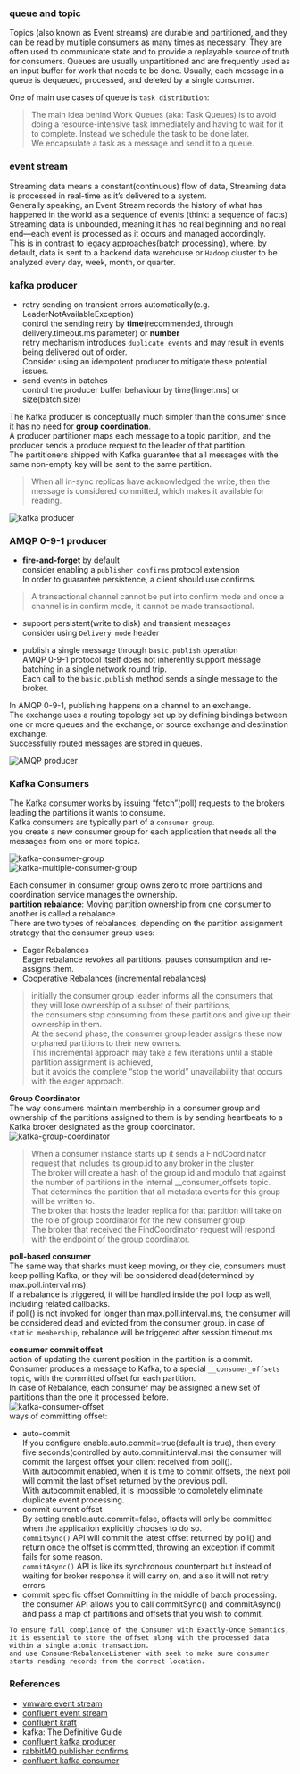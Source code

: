 ### queue and topic     
Topics (also known as Event streams) are durable and partitioned, and they can be read by multiple consumers as many times as necessary. They are often used to communicate state and to provide a replayable source of truth for consumers.
Queues are usually unpartitioned and are frequently used as an input buffer for work that needs to be done. Usually, each message in a queue is dequeued, processed, and deleted by a single consumer.    

One of main use cases of queue is `task distribution`:    
> The main idea behind Work Queues (aka: Task Queues) is to avoid doing a resource-intensive task immediately and having to wait for it to complete. Instead we schedule the task to be done later.     
> We encapsulate a task as a message and send it to a queue.

### event stream    
Streaming data means a constant(continuous) flow of data,  Streaming data is processed in real-time as it’s delivered to a system.     
Generally speaking, an Event Stream records the history of what has happened in the world as a sequence of events (think: a sequence of facts)     
Streaming data is unbounded, meaning it has no real beginning and no real end—each event is processed as it occurs and managed accordingly.     
This is in contrast to legacy approaches(batch processing), where, by default, data is sent to a backend data warehouse or `Hadoop` cluster to be analyzed every day, week, month, or quarter.    

### kafka producer
- retry sending on transient errors automatically(e.g. LeaderNotAvailableException)    
control the sending retry by **time**(recommended, through delivery.timeout.ms parameter) or **number**    
retry mechanism introduces `duplicate events` and may result in events being delivered out of order.    
Consider using an idempotent producer to mitigate these potential issues.    
- send events in batches    
control the producer buffer behaviour by time(linger.ms) or size(batch.size)

The Kafka producer is conceptually much simpler than the consumer since it has no need for **group coordination**.    
A producer partitioner maps each message to a topic partition, and the producer sends a produce request to the leader of that partition.     
The partitioners shipped with Kafka guarantee that all messages with the same non-empty key will be sent to the same partition.    

> When all in-sync replicas have acknowledged the write, then the message is considered committed, which makes it available for reading.   

![kafka producer](producer.png)    

### AMQP 0-9-1 producer
- **fire-and-forget** by default    
consider enabling a `publisher confirms` protocol extension          
In order to guarantee persistence, a client should use confirms.    
> A transactional channel cannot be put into confirm mode and once a channel is in confirm mode, it cannot be made transactional.

- support persistent(write to disk) and transient messages     
consider using `Delivery mode` header    

- publish a single message through `basic.publish` operation    
AMQP 0-9-1 protocol itself does not inherently support message batching in a single network round trip.      
Each call to the `basic.publish` method sends a single message to the broker.

In AMQP 0-9-1, publishing happens on a channel to an exchange.       
The exchange uses a routing topology set up by defining bindings between one or more queues and the exchange, or source exchange and destination exchange.       
Successfully routed messages are stored in queues.    

![AMQP producer](rabbitmq_amqp_model.png)    

### Kafka Consumers    
The Kafka consumer works by issuing “fetch”(poll) requests to the brokers leading the partitions it wants to consume.    
Kafka consumers are typically part of a `consumer group`.    
you create a new consumer group for each application that needs all the messages from one or more topics.     

![kafka-consumer-group](kafka-consumer-group.png)    
![kafka-multiple-consumer-group](kafka-multiple-consumer-group.png)   

Each consumer in consumer group owns zero to more partitions and coordination service manages the ownership.    
**partition rebalance**: Moving partition ownership from one consumer to another is called a rebalance.    
There are two types of rebalances, depending on the partition assignment strategy that the consumer group uses:    
- Eager Rebalances    
Eager rebalance revokes all partitions, pauses consumption and re-assigns them.     
- Cooperative Rebalances (incremental rebalances)     
> initially the consumer group leader informs all the consumers that they will lose ownership of a subset of their partitions,     
> the consumers stop consuming from these partitions and give up their ownership in them.     
> At the second phase, the consumer group leader assigns these now orphaned partitions to their new owners.      
> This incremental approach may take a few iterations until a stable partition assignment is achieved,     
> but it avoids the complete “stop the world” unavailability that occurs with the eager approach.    

**Group Coordinator**     
The way consumers maintain membership in a consumer group and ownership of the partitions assigned to them is by sending heartbeats to a Kafka broker designated as the group coordinator.    
![kafka-group-coordinator](kafka-group-coordinator.png)
> When a consumer instance starts up it sends a FindCoordinator request that includes its group.id to any broker in the cluster.     
> The broker will create a hash of the group.id and modulo that against the number of partitions in the internal __consumer_offsets topic.      
> That determines the partition that all metadata events for this group will be written to.     
> The broker that hosts the leader replica for that partition will take on the role of group coordinator for the new consumer group.     
> The broker that received the FindCoordinator request will respond with the endpoint of the group coordinator.     

**poll-based consumer**    
The same way that sharks must keep moving, or they die, consumers must keep polling Kafka, or they will be considered dead(determined by max.poll.interval.ms).        
If a rebalance is triggered, it will be handled inside the poll loop as well, including related callbacks.    
if poll() is not invoked for longer than max.poll.interval.ms, the consumer will be considered dead and evicted from the consumer group. 
in case of `static membership`, rebalance will be triggered after session.timeout.ms

**consumer commit offset**    
action of updating the current position in the partition is a commit.    
Consumer produces a message to Kafka, to a special `__consumer_offsets topic`, with the committed offset for each partition.      
In case of Rebalance, each consumer may be assigned a new set of partitions than the one it processed before.   
![kafka-consumer-offset](kafka-consumer-offset-commit.png)    
ways of committing offset:  
- auto-commit    
If you configure enable.auto.commit=true(default is true), then every five seconds(controlled by auto.commit.interval.ms) the consumer will commit the largest offset your client received from poll().   
With autocommit enabled, when it is time to commit offsets, the next poll will commit the last offset returned by the previous poll.   
With autocommit enabled, it is impossible to completely eliminate duplicate event processing.    
- commit current offset    
By setting enable.auto.commit=false, offsets will only be committed when the application explicitly chooses to do so.   
`commitSync()` API will commit the latest offset returned by poll() and return once the offset is committed, throwing an exception if commit fails for some reason.    
`commitAsync()` API is like its synchronous counterpart but instead of waiting for broker response it will carry on, and also it will not retry errors.    
- commit specific offset
Committing in the middle of batch processing.   
the consumer API allows you to call commitSync() and commitAsync() and pass a map of partitions and offsets that you wish to commit.     

```
To ensure full compliance of the Consumer with Exactly-Once Semantics, it is essential to store the offset along with the processed data within a single atomic transaction.    
and use ConsumerRebalanceListener with seek to make sure consumer starts reading records from the correct location.    
```
### References
- [vmware event stream](https://tanzu.vmware.com/event-streaming)
- [confluent event stream](https://developer.confluent.io/patterns/event-stream/event-stream/)
- [confluent kraft](https://developer.confluent.io/learn/kraft/)
- kafka: The Definitive Guide 
- [confluent kafka producer](https://docs.confluent.io/platform/current/clients/producer.html)
- [rabbitMQ publisher confirms](https://www.rabbitmq.com/confirms.html)
- [confluent kafka consumer](https://developer.confluent.io/courses/architecture/consumer-group-protocol/)